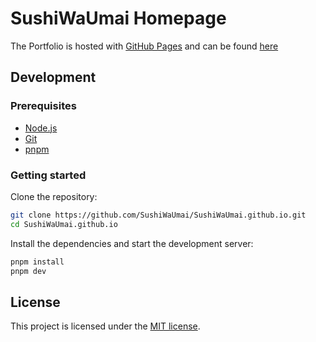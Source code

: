 # SushiWaUmai Homepage

The Portfolio is hosted with [GitHub Pages](https://pages.github.com/) and can be found [here](https://sushiwaumai.github.io/)

## Development

### Prerequisites

- [Node.js](https://nodejs.org/)
- [Git](https://git-scm.com/)
- [pnpm](https://pnpm.io/)

### Getting started

Clone the repository:

```bash
git clone https://github.com/SushiWaUmai/SushiWaUmai.github.io.git
cd SushiWaUmai.github.io
```

Install the dependencies and start the development server:

```bash
pnpm install
pnpm dev
```

## License

This project is licensed under the [MIT license](LICENSE).

